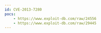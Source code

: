 ```yaml
---
id: CVE-2013-7280
pocs:
    - https://www.exploit-db.com/raw/24556
    - https://www.exploit-db.com/raw/29445
---
```

